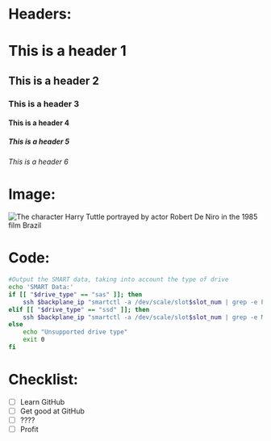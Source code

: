 # Headers:
# This is a header 1
## This is a header 2
### This is a header 3
#### This is a header 4
##### This is a header 5
###### This is a header 6

# Image:

![The character Harry Tuttle portrayed by actor Robert De Niro in the 1985 film Brazil](https://github.com/wsearcySC/skills-communicate-using-markdown/assets/119954632/8a94c909-615c-49b2-818e-5daebcb6a03a)

# Code:
``` bash
#Output the SMART data, taking into account the type of drive
echo 'SMART Data:'
if [[ "$drive_type" == "sas" ]]; then
    ssh $backplane_ip "smartctl -a /dev/scale/slot$slot_num | grep -e Product -e Capacity -e Serial -e Current -e hours"
elif [[ "$drive_type" == "ssd" ]]; then
    ssh $backplane_ip "smartctl -a /dev/scale/slot$slot_num | grep -e Model -e Capacity -e Serial -e Cels -e Hours"
else
    echo "Unsupported drive type"
    exit 0
fi
```

# Checklist:
- [ ] Learn GitHub
- [ ] Get good at GitHub
- [ ] ????
- [ ] Profit
